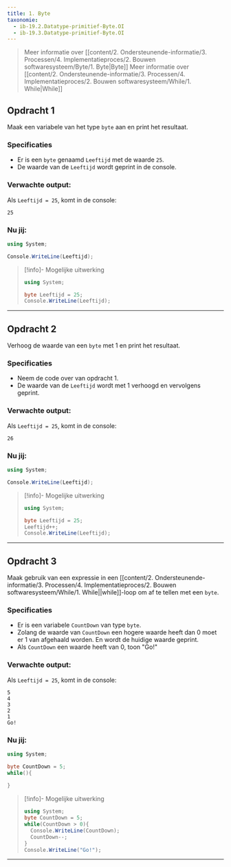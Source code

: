 ```yaml
---
title: 1. Byte
taxonomie:
  - ib-19.2.Datatype-primitief-Byte.OI
  - ib-19.3.Datatype-primitief-Byte.OI
---
```


> Meer informatie over [[content/2. Ondersteunende-informatie/3. Processen/4. Implementatieproces/2. Bouwen softwaresysteem/Byte/1. Byte|Byte]]
> Meer informatie over [[content/2. Ondersteunende-informatie/3. Processen/4. Implementatieproces/2. Bouwen softwaresysteem/While/1. While|While]]

## Opdracht 1
Maak een variabele van het type `byte` aan en print het resultaat.

### Specificaties
- Er is een `byte` genaamd `Leeftijd` met de waarde `25`.
- De waarde van de `Leeftijd` wordt geprint in de console.

### Verwachte output:
Als `Leeftijd = 25`, komt in de console:
```
25
```

### Nu jij:
``` csharp runner
using System;

Console.WriteLine(Leeftijd);
``` 

> [!info]- Mogelijke uitwerking
> ``` csharp
> using System;
>
> byte Leeftijd = 25;
> Console.WriteLine(Leeftijd);
> ```

---

## Opdracht 2
Verhoog de waarde van een `byte` met 1 en print het resultaat.

### Specificaties
- Neem de code over van opdracht 1.
- De waarde van de `Leeftijd` wordt met 1 verhoogd en vervolgens geprint.

### Verwachte output:
Als `Leeftijd = 25`, komt in de console:
```
26
```

### Nu jij:
``` csharp runner
using System;

Console.WriteLine(Leeftijd);
``` 

> [!info]- Mogelijke uitwerking
> ``` csharp
> using System;
>
> byte Leeftijd = 25;
> Leeftijd++;
> Console.WriteLine(Leeftijd);
> ```

---

## Opdracht 3
Maak gebruik van een expressie in een [[content/2. Ondersteunende-informatie/3. Processen/4. Implementatieproces/2. Bouwen softwaresysteem/While/1. While||while]]-loop om af te tellen met een `byte`. 

### Specificaties
- Er is een variabele `CountDown` van type `byte`.
- Zolang de waarde van `CountDown` een hogere waarde heeft dan 0 moet er 1 van afgehaald worden. En wordt de huidige waarde geprint.
- Als `CountDown` een waarde heeft van 0, toon "Go!"

### Verwachte output:
Als `Leeftijd = 25`, komt in de console:
```
5
4
3
2
1
Go!
```

### Nu jij:
``` csharp runner
using System;

byte CountDown = 5;
while(){
	
}
``` 

> [!info]- Mogelijke uitwerking
> ``` csharp
> using System;  
> byte CountDown = 5;  
> while(CountDown > 0){  
>   Console.WriteLine(CountDown);  
>   CountDown--;
> }  
> Console.WriteLine("Go!");
> ```

---
